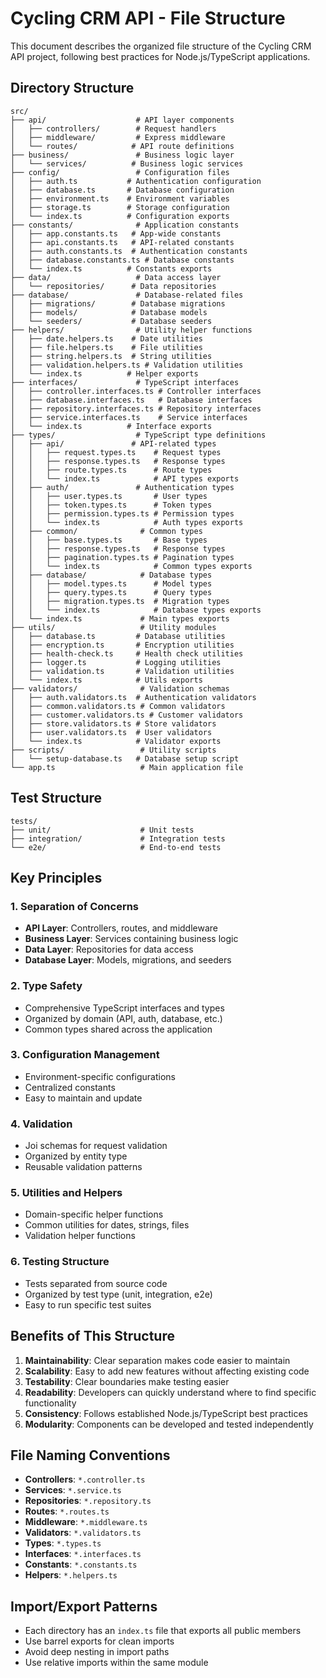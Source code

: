 # Cycling CRM API - File Structure

This document describes the organized file structure of the Cycling CRM API project, following best practices for Node.js/TypeScript applications.

## Directory Structure

```
src/
├── api/                    # API layer components
│   ├── controllers/        # Request handlers
│   ├── middleware/         # Express middleware
│   └── routes/            # API route definitions
├── business/               # Business logic layer
│   └── services/          # Business logic services
├── config/                 # Configuration files
│   ├── auth.ts           # Authentication configuration
│   ├── database.ts       # Database configuration
│   ├── environment.ts    # Environment variables
│   ├── storage.ts        # Storage configuration
│   └── index.ts          # Configuration exports
├── constants/              # Application constants
│   ├── app.constants.ts   # App-wide constants
│   ├── api.constants.ts   # API-related constants
│   ├── auth.constants.ts  # Authentication constants
│   ├── database.constants.ts # Database constants
│   └── index.ts          # Constants exports
├── data/                   # Data access layer
│   └── repositories/      # Data repositories
├── database/               # Database-related files
│   ├── migrations/        # Database migrations
│   ├── models/            # Database models
│   └── seeders/           # Database seeders
├── helpers/                # Utility helper functions
│   ├── date.helpers.ts    # Date utilities
│   ├── file.helpers.ts    # File utilities
│   ├── string.helpers.ts  # String utilities
│   ├── validation.helpers.ts # Validation utilities
│   └── index.ts          # Helper exports
├── interfaces/             # TypeScript interfaces
│   ├── controller.interfaces.ts # Controller interfaces
│   ├── database.interfaces.ts   # Database interfaces
│   ├── repository.interfaces.ts # Repository interfaces
│   ├── service.interfaces.ts    # Service interfaces
│   └── index.ts          # Interface exports
├── types/                  # TypeScript type definitions
│   ├── api/               # API-related types
│   │   ├── request.types.ts    # Request types
│   │   ├── response.types.ts   # Response types
│   │   ├── route.types.ts      # Route types
│   │   └── index.ts            # API types exports
│   ├── auth/               # Authentication types
│   │   ├── user.types.ts       # User types
│   │   ├── token.types.ts      # Token types
│   │   ├── permission.types.ts # Permission types
│   │   └── index.ts            # Auth types exports
│   ├── common/              # Common types
│   │   ├── base.types.ts       # Base types
│   │   ├── response.types.ts   # Response types
│   │   ├── pagination.types.ts # Pagination types
│   │   └── index.ts            # Common types exports
│   ├── database/            # Database types
│   │   ├── model.types.ts      # Model types
│   │   ├── query.types.ts      # Query types
│   │   ├── migration.types.ts  # Migration types
│   │   └── index.ts            # Database types exports
│   └── index.ts             # Main types exports
├── utils/                   # Utility modules
│   ├── database.ts         # Database utilities
│   ├── encryption.ts       # Encryption utilities
│   ├── health-check.ts     # Health check utilities
│   ├── logger.ts           # Logging utilities
│   ├── validation.ts       # Validation utilities
│   └── index.ts            # Utils exports
├── validators/              # Validation schemas
│   ├── auth.validators.ts  # Authentication validators
│   ├── common.validators.ts # Common validators
│   ├── customer.validators.ts # Customer validators
│   ├── store.validators.ts # Store validators
│   ├── user.validators.ts  # User validators
│   └── index.ts            # Validator exports
├── scripts/                 # Utility scripts
│   └── setup-database.ts   # Database setup script
└── app.ts                   # Main application file
```

## Test Structure

```
tests/
├── unit/                    # Unit tests
├── integration/             # Integration tests
└── e2e/                     # End-to-end tests
```

## Key Principles

### 1. **Separation of Concerns**
- **API Layer**: Controllers, routes, and middleware
- **Business Layer**: Services containing business logic
- **Data Layer**: Repositories for data access
- **Database Layer**: Models, migrations, and seeders

### 2. **Type Safety**
- Comprehensive TypeScript interfaces and types
- Organized by domain (API, auth, database, etc.)
- Common types shared across the application

### 3. **Configuration Management**
- Environment-specific configurations
- Centralized constants
- Easy to maintain and update

### 4. **Validation**
- Joi schemas for request validation
- Organized by entity type
- Reusable validation patterns

### 5. **Utilities and Helpers**
- Domain-specific helper functions
- Common utilities for dates, strings, files
- Validation helper functions

### 6. **Testing Structure**
- Tests separated from source code
- Organized by test type (unit, integration, e2e)
- Easy to run specific test suites

## Benefits of This Structure

1. **Maintainability**: Clear separation makes code easier to maintain
2. **Scalability**: Easy to add new features without affecting existing code
3. **Testability**: Clear boundaries make testing easier
4. **Readability**: Developers can quickly understand where to find specific functionality
5. **Consistency**: Follows established Node.js/TypeScript best practices
6. **Modularity**: Components can be developed and tested independently

## File Naming Conventions

- **Controllers**: `*.controller.ts`
- **Services**: `*.service.ts`
- **Repositories**: `*.repository.ts`
- **Routes**: `*.routes.ts`
- **Middleware**: `*.middleware.ts`
- **Validators**: `*.validators.ts`
- **Types**: `*.types.ts`
- **Interfaces**: `*.interfaces.ts`
- **Constants**: `*.constants.ts`
- **Helpers**: `*.helpers.ts`

## Import/Export Patterns

- Each directory has an `index.ts` file that exports all public members
- Use barrel exports for clean imports
- Avoid deep nesting in import paths
- Use relative imports within the same module
